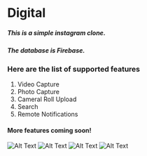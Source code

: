 # Digital

##### This is a simple instagram clone. 
##### The database is Firebase.

### Here are the list of supported features
1. Video Capture
2. Photo Capture
3. Cameral Roll Upload
4. Search
5. Remote Notifications

#### More features coming soon!

![Alt Text](https://firebasestorage.googleapis.com/v0/b/digital-c7674.appspot.com/o/DigitalDemo.gif?alt=media&token=e328d716-90ab-4dca-8de5-b9e22943cb37)
![Alt Text](https://firebasestorage.googleapis.com/v0/b/digital-c7674.appspot.com/o/digitalsearchdemo.gif?alt=media&token=ac038bd3-d1c4-4cb9-b30b-773096ed98d4)
![Alt Text](https://firebasestorage.googleapis.com/v0/b/digital-c7674.appspot.com/o/digitalcamerauploaddemo.gif?alt=media&token=10736c0f-c361-4ec6-b42c-edb335aef6e5)
![Alt Text](https://firebasestorage.googleapis.com/v0/b/digital-c7674.appspot.com/o/digitalcomments.gif?alt=media&token=d6bb2ff6-ef82-4761-aa51-0190aa0208d8)
